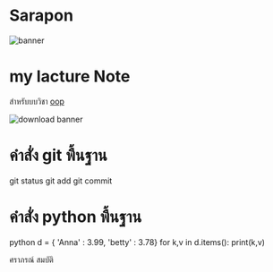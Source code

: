# Sarapon

![banner](https://github.com/saraphon/saraphon.github.io/assets/159878806/4438b179-887b-4fd9-b0d6-fbbcf797d87d)

# my lacture Note

สำหรับบบวิชา [oop](https://saraphon.github.io)

![download banner](https://github.com/saraphon/saraphon.github.io/assets/159878806/9694551c-b9a1-469a-9331-46d55e6a3ce1)


# คำสั่ง git พื้นฐาน


git status
git add
git commit

# คำสั่ง python พื้นฐาน 

python
d = { 'Anna' : 3.99, 'betty' : 3.78}
for k,v in d.items():
  print(k,v)


ศราภรณ์ สมบัติ
